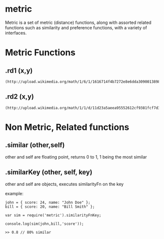 metric
======

Metric is a set of metric (distance) functions, along with assorted related functions such as similarity and preference functions,
 with a variety of interfaces.

Metric Functions
================

.rd1 (x,y) 
-----------
	
	(http://upload.wikimedia.org/math/1/6/1/1616714f4b7272e8e6dda30900138981.png)

.rd2 (x,y)
----------

	(http://upload.wikimedia.org/math/1/1/d/11d23a5aeea95552612cf9381fcf7d32.png)

Non Metric, Related functions
=============================


.similar (other,self)
---------------------

other and self are floating point, returns 0 to 1, 1 being the most similar

.similarKey (other, self, key)
------------------------------

other and self are objects, executes similarityFn on the key

example:

	john = { score: 24, name: "John Doe" };
	bill = { score: 20, name: "Bill Smith" };

	var sim = require('metric').similarityFnKey;
	
	console.log(sim(john,bill,'score'));
	
	>> 0.8 // 80% similar

	
